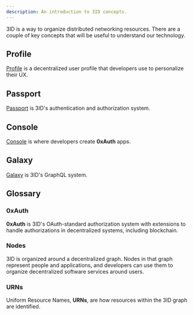```yaml
---
description: An introduction to 3ID concepts.
---
```


3ID is a way to organize distributed networking resources. There are a couple of
key concepts that will be useful to understand our technology.

## Profile

[Profile](/3id/profile/index.md) is a decentralized user profile that developers use to personalize their UX.

## Passport

[Passport](/3id/passport/index.md) is 3ID's authentication and authorization system.

## Console

[Console](/3id/console/index.md) is where developers create **0xAuth** apps.

## Galaxy

[Galaxy](/3id/galaxy/index.md) is 3ID's GraphQL system.

## Glossary

### 0xAuth

**0xAuth** is 3ID's OAuth-standard authorization system with extensions to handle authorizations in decentralized systems, including blockchain.

### Nodes

3ID is organized around a decentralized graph. Nodes in that graph represent
people and applications, and developers can use them to organize decentralized
software services around users.

### URNs

Uniform Resource Names, **URNs**, are how resources within the 3ID graph are identified.
